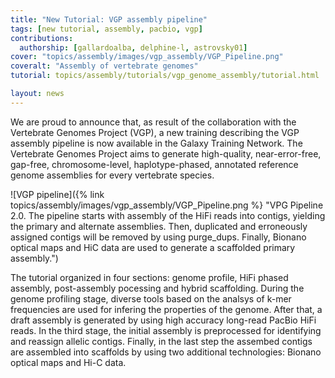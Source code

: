 ```yaml
---
title: "New Tutorial: VGP assembly pipeline"
tags: [new tutorial, assembly, pacbio, vgp]
contributions:
  authorship: [gallardoalba, delphine-l, astrovsky01]
cover: "topics/assembly/images/vgp_assembly/VGP_Pipeline.png"
coveralt: "Assembly of vertebrate genomes"
tutorial: topics/assembly/tutorials/vgp_genome_assembly/tutorial.html

layout: news
---
```


We are proud to announce that, as result of the collaboration with the Vertebrate Genomes Project (VGP), a new training describing the VGP assembly pipeline is now available in the Galaxy Training Network. The Vertebrate Genomes Project aims to generate high-quality, near-error-free, gap-free, chromosome-level, haplotype-phased, annotated reference genome assemblies for every vertebrate species.

![VGP pipeline]({% link topics/assembly/images/vgp_assembly/VGP_Pipeline.png %} "VPG Pipeline 2.0. The pipeline starts with assembly of the HiFi reads into contigs, yielding the primary and alternate assemblies. Then, duplicated and erroneously assigned contigs will be removed by using purge_dups. Finally, Bionano optical maps and HiC data are used to generate a scaffolded primary assembly.")

The tutorial organized in four sections: genome profile, HiFi phased assembly, post-assembly pocessing and hybrid scaffolding. During the genome profiling stage, diverse tools based on the analsys of k-mer frequencies are used for infering the properties of the genome. After that, a draft assembly is generated by using high accuracy long-read PacBio HiFi reads. In the third stage, the initial assembly is preprocessed for identifying and reassign allelic contigs. Finally, in the last step the assembed contigs are assembled into scaffolds by using two additional technologies: Bionano optical maps and Hi-C data.
